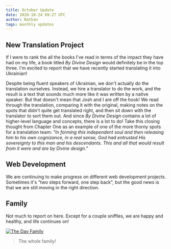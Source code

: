 ```yaml
---
title: October Update
date: 2020-10-24 09:27 UTC
author: Nathan
tags: monthly updates
---
```


## New Translation Project

If I were to rank the all the books I've read in terms of the impact they have had on my life, a book titled *By Divine Design* would definitely be in the top three. I'm excited to report that we have recently started translating it into Ukrainian!

Despite being fluent speakers of Ukrainian, we don't actually do the translation ourselves. Instead, we hire a translator to do the work, and the result is a text that sounds much more like it was written by a native speaker. But that doesn't mean that Josh and I are off the hook! We read through the translation, comparing it with the original, making notes on the spots that didn't quite get translated right, and then sit down with the translator to sort them out. And since *By Divine Design* contains a lot of higher-level language and concepts, there is a lot to do! Take this closing thought from Chapter One as an example of one of the more thorny spots for a translation team: *"In forming this independent soul and then releasing him to his own cognizance, in a real sense, God had entrusted His sovereignty to this man and his descendants. This and all that would result from it were and are by Divine design."*

## Web Development

We are continuing to make progress on different web development projects. Sometimes it's "two steps forward, one step back", but the good news is that we are still moving in the right direction.

## Family

Not much to report on here. Except for a couple sniffles, we are happy and healthy, and life continues on!

[![The Day Family](images/2020/10-family-400w.jpg)](https://f000.backblazeb2.com/file/daysinukraine/images/2020/10-family.jpg)

> The whole family!
